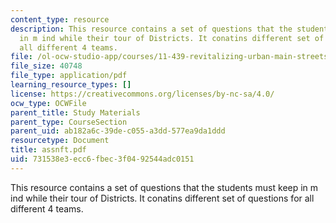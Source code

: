 ```yaml
---
content_type: resource
description: This resource contains a set of questions that the students must keep
  in m ind while their tour of Districts. It conatins different set of questions for
  all different 4 teams.
file: /ol-ocw-studio-app/courses/11-439-revitalizing-urban-main-streets-hyde-jackson-square-roslindale-square-boston-spring-2005/731538e3ecc6fbec3f0492544adc0151_assnft.pdf
file_size: 40748
file_type: application/pdf
learning_resource_types: []
license: https://creativecommons.org/licenses/by-nc-sa/4.0/
ocw_type: OCWFile
parent_title: Study Materials
parent_type: CourseSection
parent_uid: ab182a6c-39de-c055-a3dd-577ea9da1ddd
resourcetype: Document
title: assnft.pdf
uid: 731538e3-ecc6-fbec-3f04-92544adc0151
---
```

This resource contains a set of questions that the students must keep in m ind while their tour of Districts. It conatins different set of questions for all different 4 teams.